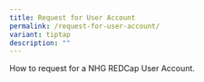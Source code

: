 ```yaml
---
title: Request for User Account
permalink: /request-for-user-account/
variant: tiptap
description: ""
---
```

<p>How to request for a NHG REDCap User Account.</p>
